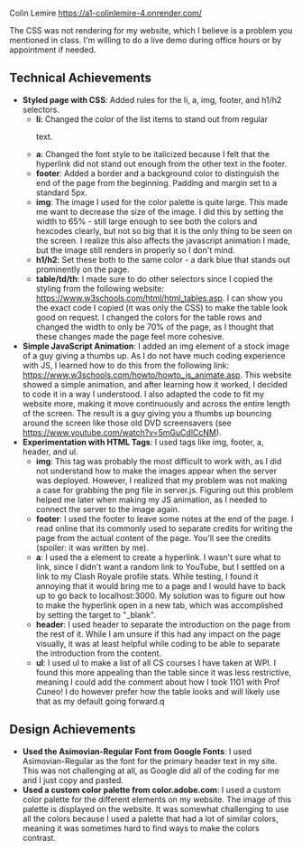 Colin Lemire
https://a1-colinlemire-4.onrender.com/

The CSS was not rendering for my website, which I believe is a problem you mentioned in class. I'm willing to do a live demo during office hours or by appointment if needed.

## Technical Achievements
- **Styled page with CSS**: Added rules for the li, a, img, footer,  and h1/h2 selectors.
    - **li**: Changed the color of the list items to stand out from regular <p> text.
    - **a**: Changed the font style to be italicized because I felt that the hyperlink did not stand out enough from the other text in the footer.
    - **footer**: Added a border and a background color to distinguish the end of the page from the beginning. Padding and margin set to a standard 5px.
    - **img**: The image I used for the color palette is quite large. This made me want to decrease the size of the image. I did this by setting the width to 65% - still large enough to see both the colors and hexcodes clearly, but not so big that it is the only thing to be seen on the screen. I realize this also affects the javascript animation I made, but the image still renders in properly so I don't mind.
    - **h1/h2**: Set these both to the same color - a dark blue that stands out prominently on the page. 
    - **table/td/th**: I made sure to do other selectors since I copied the styling from the following website: https://www.w3schools.com/html/html_tables.asp. I can show you the exact code I copied (it was only the CSS) to make the table look good on request. I changed the colors for the table rows and changed the width to only be 70% of the page, as I thought that these changes made the page feel more cohesive. 
- **Simple JavaScript Animation**: I added an img element of a stock image of a guy giving a thumbs up. As I do not have much coding experience with JS, I learned how to do this from the following link: https://www.w3schools.com/howto/howto_js_animate.asp. This website showed a simple animation, and after learning how it worked, I decided to code it in a way I understood. I also adapted the code to fit my website more, making it move continuously and across the entire length of the screen. The result is a guy giving you a thumbs up bouncing around the screen like those old DVD screensavers (see https://www.youtube.com/watch?v=5mGuCdlCcNM). 
- **Experimentation with HTML Tags**: I used tags like img, footer, a, header, and ul.
    - **img**: This tag was probably the most difficult to work with, as I did not understand how to make the images appear when the server was deployed. However, I realized that my problem was not making a case for grabbing the png file in server.js. Figuring out this problem helped me later when making my JS animation, as I needed to connect the server to the image again.
    - **footer**: I used the footer to leave some notes at the end of the page. I read online that its commonly used to separate credits for writing the page from the actual content of the page. You'll see the credits (spoiler: it was written by me).
    - **a**: I used the a element to create a hyperlink. I wasn't sure what to link, since I didn't want a random link to YouTube, but I settled on a link to my Clash Royale profile stats. While testing, I found it annoying that it would bring me to a page and I would have to back up to go back to localhost:3000. My solution was to figure out how to make the hyperlink open in a new tab, which was accomplished by setting the target to "_blank". 
    - **header**: I used header to separate the introduction on the page from the rest of it. While I am unsure if this had any impact on the page visually, it was at least helpful while coding to be able to separate the introduction from the content.
    - **ul**: I used ul to make a list of all CS courses I have taken at WPI. I found this more appealing than the table since it was less restrictive, meaning I could add the comment about how I took 1101 with Prof Cuneo! I do however prefer how the table looks and will likely use that as my default going forward.q

## Design Achievements
- **Used the Asimovian-Regular Font from Google Fonts**: I used Asimovian-Regular as the font for the primary header text in my site. This was not challenging at all, as Google did all of the coding for me and I just copy and pasted.
- **Used a custom color palette from color.adobe.com**: I used a custom color palette for the different elements on my website. The image of this palette is displayed on the website. It was somewhat challenging to use all the colors because I used a palette that had a lot of similar colors, meaning it was sometimes hard to find ways to make the colors contrast. 